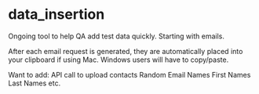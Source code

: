 # data_insertion
Ongoing tool to help QA add test data quickly.
Starting with emails.

After each email request is generated, they are automatically placed
into your clipboard if using Mac.  Windows users will have to copy/paste.

Want to add:
API call to upload contacts
Random Email Names
First Names
Last Names
etc.
